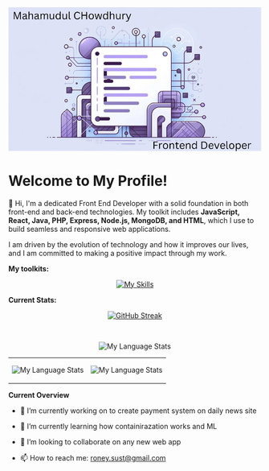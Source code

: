 
![Front End Developer Cover Photo](cover-github.png)

# Welcome to My Profile!

👋 Hi, I'm a dedicated Front End Developer with a solid foundation in both front-end and back-end technologies. My toolkit includes **JavaScript, React, Java, PHP, Express, Node.js, MongoDB, and HTML**, which I use to build seamless and responsive web applications.

I am driven by the evolution of technology and how it improves our lives, and I am committed to making a positive impact through my work.

**My toolkits:**
<div align="center">

[![My Skills](https://skillicons.dev/icons?i=js,html,react,java,php,css,express,mongodb)](https://skillicons.dev)
</div>

**Current Stats:**
<div align="center">
<a href="https://git.io/streak-stats"><img src="https://github-readme-streak-stats.herokuapp.com?user=mchowdhury2023&theme=buefy-dark" alt="GitHub Streak" /></a>
</div>

<div style="height: 30px;"></div>

<div align="center">

![My Language Stats](https://github-profile-summary-cards.vercel.app/api/cards/profile-details?username=mchowdhury2023&theme=tokyonight)


<table>
  <tr>
    <td>

![My Language Stats](https://github-profile-summary-cards.vercel.app/api/cards/repos-per-language?username=mchowdhury2023&theme=tokyonight)
  </td>
    <td>

![My Language Stats](https://github-profile-summary-cards.vercel.app/api/cards/stats?username=mchowdhury2023&theme=tokyonight)
  </td>
  </tr>
</table>
</div>


<!--
**mchowdhury2023/mchowdhury2023** is a ✨ _special_ ✨ repository because its `README.md` (this file) appears on your GitHub profile.

Here are some ideas to get you started:
-->

**Current Overview**

- 🔭 I’m currently working on to create payment system on daily news site
- 🌱 I’m currently learning how containirazation works and ML
- 👯 I’m looking to collaborate on any new web app

- 📫 How to reach me: roney.sust@gmail.com



